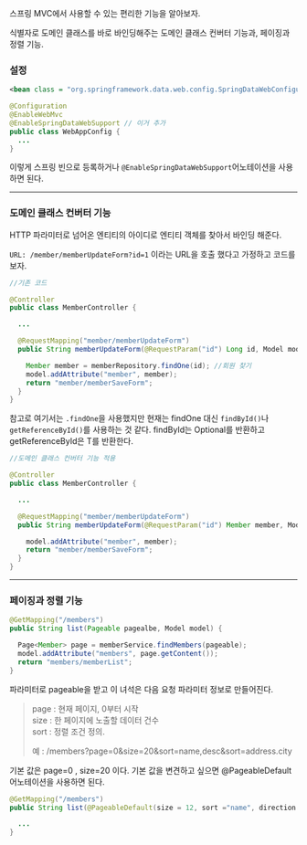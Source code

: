 스프링 MVC에서 사용할 수 있는 편리한 기능을 알아보자.

식별자로 도메인 클래스를 바로 바인딩해주는 도메인 클래스 컨버터 기능과, 페이징과 정렬 기능.

### 설정
```xml
<bean class = "org.springframework.data.web.config.SpringDataWebConfiguration" />
```

```java
@Configuration
@EnableWebMvc
@EnableSpringDataWebSupport // 이거 추가
public class WebAppConfig {
  ...
}
```

이렇게 스프링 빈으로 등록하거나 `@EnableSpringDataWebSupport`어노테이션을 사용하면 된다.

---

### 도메인 클래스 컨버터 기능

HTTP 파라미터로 넘어온 엔티티의 아이디로 엔티티 객체를 찾아서 바인딩 해준다.

`URL: /member/memberUpdateForm?id=1` 이라는 URL을 호출 했다고 가정하고 코드를 보자.

```java
//기존 코드

@Controller
public class MemberController {

  ...

  @RequestMapping("member/memberUpdateForm")
  public String memberUpdateForm(@RequestParam("id") Long id, Model model) {

    Member member = memberRepository.findOne(id); //회원 찾기
    model.addAttribute("member", member);
    return "member/memberSaveForm";
  }
}
```

참고로 여기서는 `.findOne`을 사용했지만 현재는 findOne 대신 `findById()`나 `getReferenceById()`를 사용하는 것 같다. findById는 Optional<T>를 반환하고 getReferenceById은 T를 반환한다.

```java
//도메인 클래스 컨버터 기능 적용

@Controller
public class MemberController {

  ...

  @RequestMapping("member/memberUpdateForm")
  public String memberUpdateForm(@RequestParam("id") Member member, Model model) { // id를 받아서 member 를 반환함.

    model.addAttribute("member", member);
    return "member/memberSaveForm";
  }
}
```

---

### 페이징과 정렬 기능

```java
@GetMapping("/members")
public String list(Pageable pagealbe, Model model) {

  Page<Member> page = memberService.findMembers(pageable);
  model.addAttribute("members", page.getContent());
  return "members/memberList";
}
```

파라미터로 pageable을 받고 이 녀석은 다음 요청 파라미터 정보로 만들어진다.

> page : 현재 페이지, 0부터 시작 <br>
> size : 한 페이지에 노출할 데이터 건수<br>
> sort : 정렬 조건 정의.<br>
>
> 예 : /members?page=0&size=20&sort=name,desc&sort=address.city

기본 값은 page=0 , size=20 이다. 기본 값을 변견하고 싶으면 @PageableDefault 어노테이션을 사용하면 된다.
```java
@GetMapping("/members")
public String list(@PageableDefault(size = 12, sort ="name", direction = Sort.Direction.DESC) Pageable pagealbe) {

  ...
}
```

